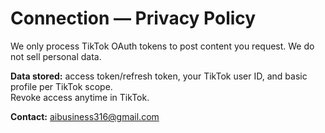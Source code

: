 # Connection — Privacy Policy

We only process TikTok OAuth tokens to post content you request. We do not sell personal data.

**Data stored:** access token/refresh token, your TikTok user ID, and basic profile per TikTok scope.  
Revoke access anytime in TikTok.

**Contact:** aibusiness316@gmail.com
